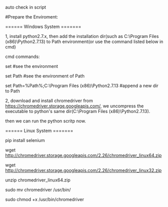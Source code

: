 auto check in script

#Prepare the Enviroment:

======    Windows   System   =======

1, install python2.7.x, then add the installation dir(such as C:\Program Files (x86)\Python2.7.13) to Path environment(or use the command listed below in cmd)

cmd commands:

set        #see the environment

set Path   #see the environment of Path

set Path=%Path%;C:\Program Files (x86)\Python2.7.13    #append a new dir to Path

2, download and install chromedriver from https://chromedriver.storage.googleapis.com/, we uncompress the executable to python's same dir(C:\Program Files (x86)\Python2.7.13).

then we can run the python scritp now.

======    Linux   System   =======

pip install selenium

wget http://chromedriver.storage.googleapis.com/2.26/chromedriver_linux64.zip

wget http://chromedriver.storage.googleapis.com/2.26/chromedriver_linux32.zip

unzip chromedriver_linux64.zip

sudo mv chromedriver /usr/bin/

sudo chmod +x /usr/bin/chromedriver

